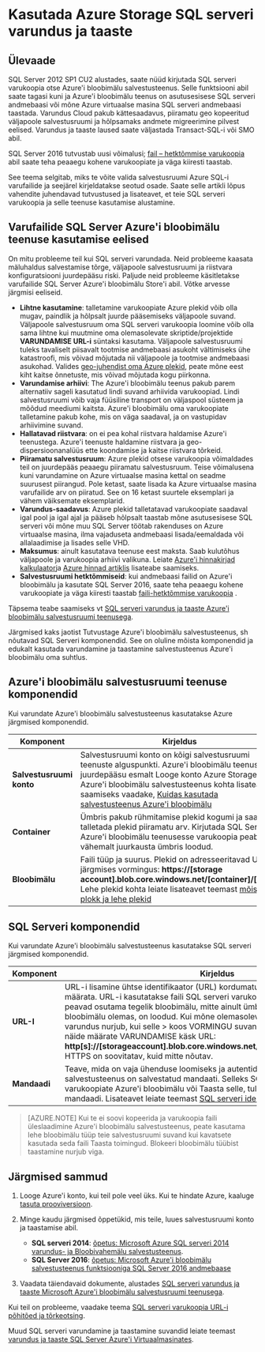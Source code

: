 <properties
    pageTitle="Kuidas kasutada Azure storage SQL serveri varundamiseks ja taastamiseks | Microsoft Azure'i"
    description="Saate teada, kuidas varundada SQL Server Azure'i salvestusruumi. Selgitatakse eelised Azure Storage SQL-andmebaasi varundada."
    services="virtual-machines-windows"
    documentationCenter=""
    authors="MikeRayMSFT"
    manager="jhubbard"
    tags="azure-service-management"/>

<tags
    ms.service="virtual-machines-windows"
    ms.devlang="na"
    ms.topic="article"
    ms.tgt_pltfrm="vm-windows-sql-server"
    ms.workload="infrastructure-services"
    ms.date="07/22/2016"
    ms.author="mikeray"/>

# <a name="use-azure-storage-for-sql-server-backup-and-restore"></a>Kasutada Azure Storage SQL serveri varundus ja taaste

## <a name="overview"></a>Ülevaade

SQL Server 2012 SP1 CU2 alustades, saate nüüd kirjutada SQL serveri varukoopia otse Azure'i bloobimälu salvestusteenus. Selle funktsiooni abil saate tagasi kuni ja Azure'i bloobimälu teenus on asutusesisese SQL serveri andmebaasi või mõne Azure virtuaalse masina SQL serveri andmebaasi taastada. Varundus Cloud pakub kättesaadavus, piiramatu geo kopeeritud väljapoole salvestusruumi ja hõlpsamaks andmete migreerimine pilvest eelised. Varundus ja taaste laused saate väljastada Transact-SQL-i või SMO abil.

SQL Server 2016 tutvustab uusi võimalusi; [fail – hetktõmmise varukoopia](http://msdn.microsoft.com/library/mt169363.aspx) abil saate teha peaaegu kohene varukoopiate ja väga kiiresti taastab.

See teema selgitab, miks te võite valida salvestusruumi Azure SQL-i varufailide ja seejärel kirjeldatakse seotud osade. Saate selle artikli lõpus vahendite juhendavad tutvustused ja lisateavet, et teie SQL serveri varukoopia ja selle teenuse kasutamise alustamine.

## <a name="benefits-of-using-the-azure-blob-service-for-sql-server-backups"></a>Varufailide SQL Server Azure'i bloobimälu teenuse kasutamise eelised

On mitu probleeme teil kui SQL serveri varundada. Neid probleeme kaasata mäluhaldus salvestamise tõrge, väljapoole salvestusruumi ja riistvara konfiguratsiooni juurdepääsu riski. Paljude neid probleeme käsitletakse varufailide SQL Server Azure'i bloobimälu Store'i abil. Võtke arvesse järgmisi eeliseid.

- **Lihtne kasutamine**: talletamine varukoopiate Azure plekid võib olla mugav, paindlik ja hõlpsalt juurde pääsemiseks väljapoole suvand. Väljapoole salvestusruum oma SQL serveri varukoopia loomine võib olla sama lihtne kui muutmine oma olemasolevate skriptide/projektide **VARUNDAMISE URL-i** süntaksi kasutama. Väljapoole salvestusruumi tuleks tavaliselt piisavalt tootmise andmebaasi asukoht vältimiseks ühe katastroofi, mis võivad mõjutada nii väljapoole ja tootmise andmebaasi asukohad. Valides [geo-juhendist oma Azure plekid](../storage/storage-redundancy.md), peate mõne eest kiht kaitse õnnetuste, mis võivad mõjutada kogu piirkonna.
- **Varundamise arhiivi**: The Azure'i bloobimälu teenus pakub parem alternatiiv sageli kasutatud lindi suvand arhiivida varukoopiad. Lindi salvestusruumi võib vaja füüsiline transport on väljaspool süsteem ja mõõdud meediumi kaitsta. Azure'i bloobimälu oma varukoopiate talletamine pakub kohe, mis on väga saadaval, ja on vastupidav arhiivimine suvand.
- **Hallatavad riistvara**: on ei pea kohal riistvara haldamise Azure'i teenustega. Azure'i teenuste haldamine riistvara ja geo-dispersioonanalüüs ette koondamise ja kaitse riistvara tõrkeid.
- **Piiramatu salvestusruum**: Azure plekid otsese varukoopia võimaldades teil on juurdepääs peaaegu piiramatu salvestusruum. Teise võimalusena kuni varundamine on Azure virtuaalse masina kettal on seadme suurusest piirangud. Pole ketast, saate lisada ka Azure virtuaalse masina varufailide arv on piiratud. See on 16 ketast suurtele eksemplari ja vähem väiksemate eksemplarid.
- **Varundus-saadavus**: Azure plekid talletatavad varukoopiate saadaval igal pool ja igal ajal ja pääseb hõlpsalt taastab mõne asutusesisese SQL serveri või mõne muu SQL Server töötab rakenduses on Azure virtuaalse masina, ilma vajaduseta andmebaasi lisada/eemaldada või allalaadimise ja lisades selle VHD.
- **Maksumus**: ainult kasutatava teenuse eest maksta. Saab kulutõhus väljapoole ja varukoopia arhiivi valikuna. Leiate [Azure'i hinnakirjad kalkulaator](http://go.microsoft.com/fwlink/?LinkId=277060 "Kalkulaator hinnad")ja [Azure hinnad artiklis](http://go.microsoft.com/fwlink/?LinkId=277059 "hinnad artiklis") lisateabe saamiseks.
- **Salvestusruumi hetktõmmiseid**: kui andmebaasi failid on Azure'i bloobimälu ja kasutate SQL Server 2016, saate teha peaaegu kohene varukoopiate ja väga kiiresti taastab [faili-hetktõmmise varukoopia](http://msdn.microsoft.com/library/mt169363.aspx) .

Täpsema teabe saamiseks vt [SQL serveri varundus ja taaste Azure'i bloobimälu salvestusruumi teenusega](http://go.microsoft.com/fwlink/?LinkId=271617).

Järgmised kaks jaotist Tutvustage Azure'i bloobimälu salvestusteenus, sh nõutavad SQL Serveri komponendid. See on oluline mõista komponendid ja edukalt kasutada varundamine ja taastamine salvestusteenus Azure'i bloobimälu oma suhtlus.

## <a name="azure-blob-storage-service-components"></a>Azure'i bloobimälu salvestusruumi teenuse komponendid

Kui varundate Azure'i bloobimälu salvestusteenus kasutatakse Azure järgmised komponendid.

| Komponent               | Kirjeldus                          |
|---------------------|-------------------------------|
| **Salvestusruumi konto** | Salvestusruumi konto on kõigi salvestusruumi teenuste alguspunkti. Azure'i bloobimälu teenuse juurdepääsu esmalt Looge konto Azure Storage. Azure'i bloobimälu salvestusteenus kohta lisateabe saamiseks vaadake, [Kuidas kasutada salvestusteenus Azure'i bloobimälu](https://azure.microsoft.com/develop/net/how-to-guides/blob-storage/) |
| **Container** | Ümbris pakub rühmitamise plekid kogumi ja saate talletada plekid piiramatu arv. Kirjutada SQL Server Azure'i bloobimälu teenusesse varukoopia peab teil vähemalt juurkausta ümbris loodud. |
| **Bloobimälu** | Faili tüüp ja suurus. Plekid on adresseeritavad URL-i järgmises vormingus: **https://[storage account].blob.core.windows.net/[container]/[blob]**. Lehe plekid kohta leiate lisateavet teemast [mõistmine plokk ja lehe plekid](http://msdn.microsoft.com/library/azure/ee691964.aspx) |

## <a name="sql-server-components"></a>SQL Serveri komponendid

Kui varundate Azure'i bloobimälu salvestusteenus kasutatakse SQL serveri järgmised komponendid.

| Komponent               | Kirjeldus                          |
|---------------------|-------------------------------|
| **URL-I** | URL-i lisamine ühtse identifikaator (URL) kordumatu varukoopia faili saate määrata. URL-i kasutatakse faili SQL serveri varukoopia nimi ja asukoht. URL-i peavad osutama tegelik bloobimälu, mitte ainult ümbrises. Kui soovitud bloobimälu olemas, on loodud. Kui mõne olemasoleva bloobimälu pole määratud, varundus nurjub, kui selle > koos VORMINGU suvand on määratud. Järgmine on näide määrate VARUNDAMISE käsk URL: **http[s]://[storageaccount].blob.core.windows.net/[container]/[FILENAME.bak]**. HTTPS on soovitatav, kuid mitte nõutav. |
| **Mandaadi** | Teave, mida on vaja ühenduse loomiseks ja autentida Azure'i bloobimälu salvestusteenus on salvestatud mandaati.  Selleks SQL serveri kirjutamise varukoopiate Azure'i bloobimälu või Taasta selle, tuleb luua SQL serveri mandaadi. Lisateavet leiate teemast [SQL serveri identimisteavet](https://msdn.microsoft.com/library/ms189522.aspx). |

> [AZURE.NOTE] Kui te ei soovi kopeerida ja varukoopia faili üleslaadimine Azure'i bloobimälu salvestusteenus, peate kasutama lehe bloobimälu tüüp teie salvestusruumi suvand kui kavatsete kasutada seda faili Taasta toimingud. Blokeeri bloobimälu tüübist taastamine nurjub viga.

## <a name="next-steps"></a>Järgmised sammud

1. Looge Azure'i konto, kui teil pole veel üks. Kui te hindate Azure, kaaluge [tasuta prooviversioon](https://azure.microsoft.com/free/).

1. Minge kaudu järgmised õppetükid, mis teile, luues salvestusruumi konto ja taastamise abil.

    - **SQL serveri 2014**: [õpetus: Microsoft Azure SQL serveri 2014 varundus- ja Bloobivahemälu salvestusteenus](https://msdn.microsoft.com/library/jj720558\(v=sql.120\).aspx).
    - **SQL Server 2016**: [õpetus: Microsoft Azure'i bloobimälu salvestusteenus funktsiooniga SQL Server 2016 andmebaase](https://msdn.microsoft.com/library/dn466438.aspx)

1. Vaadata täiendavaid dokumente, alustades [SQL serveri varundus ja taaste Microsoft Azure'i bloobimälu salvestusruumi teenusega](https://msdn.microsoft.com/library/jj919148.aspx).

Kui teil on probleeme, vaadake teema [SQL serveri varukoopia URL-i põhitõed ja tõrkeotsing](https://msdn.microsoft.com/library/jj919149.aspx).

Muud SQL serveri varundamine ja taastamine suvandid leiate teemast [varundus ja taaste SQL Server Azure'i Virtuaalmasinates](../virtual-machines/virtual-machines-windows-sql-backup-recovery.md).
